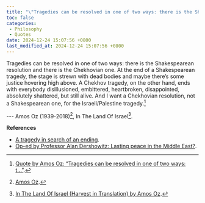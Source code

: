 ```yaml
---
title: "\"Tragedies can be resolved in one of two ways: there is the Shakespearean resolution and there is the Chekhovian one.\""
toc: false
categories:
 - Philosophy
 - Quotes
date: 2024-12-24 15:07:56 +0800
last_modified_at: 2024-12-24 15:07:56 +0800
---
```


<div class="quote--left" markdown="1">

Tragedies can be resolved in one of two ways: there is the Shakespearean resolution and there is the Chekhovian one. At the end of a Shakespearean tragedy, the stage is strewn with dead bodies and maybe there’s some justice hovering high above. A Chekhov tragedy, on the other hand, ends with everybody disillusioned, embittered, heartbroken, disappointed, absolutely shattered, but still alive. And I want a Chekhovian resolution, not a Shakespearean one, for the Israeli/Palestine tragedy.[^1]

--- Amos Oz (1939-2018)[^2], In The Land Of Israel[^3].

</div>

**References**

- [A tragedy in search of an ending](https://www.jpost.com/magazine/opinion/a-tragedy-in-search-of-an-ending).
- [Op-ed by Professor Alan Dershowitz: Lasting peace in the Middle East?](https://hls.harvard.edu/today/op-ed-by-professor-alan-dershowitz-lasting-peace-in-the-middle-east/).

[^1]: [Quote by Amos Oz: “Tragedies can be resolved in one of two ways: t...”](https://www.goodreads.com/quotes/11027005-tragedies-can-be-resolved-in-one-of-two-ways-there).
[^2]: [Amos Oz](https://en.wikipedia.org/wiki/Amos_Oz).
[^3]: [In The Land Of Israel (Harvest in Translation) by Amos Oz](https://www.goodreads.com/book/show/65262.In_The_Land_Of_Israel).